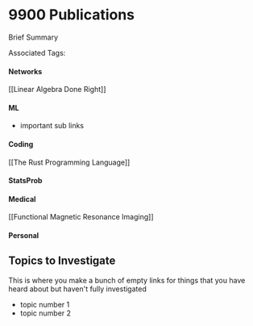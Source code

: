 # 9900 Publications
Brief Summary

Associated Tags: 

#### Networks
[[Linear Algebra Done Right]]

#### ML
- important sub links

#### Coding
[[The Rust Programming Language]]

#### StatsProb


#### Medical
[[Functional Magnetic Resonance Imaging]]

#### Personal


## Topics to Investigate
This is where you make a bunch of empty links for things that you have heard about but haven't fully investigated
- topic number 1
- topic number 2

